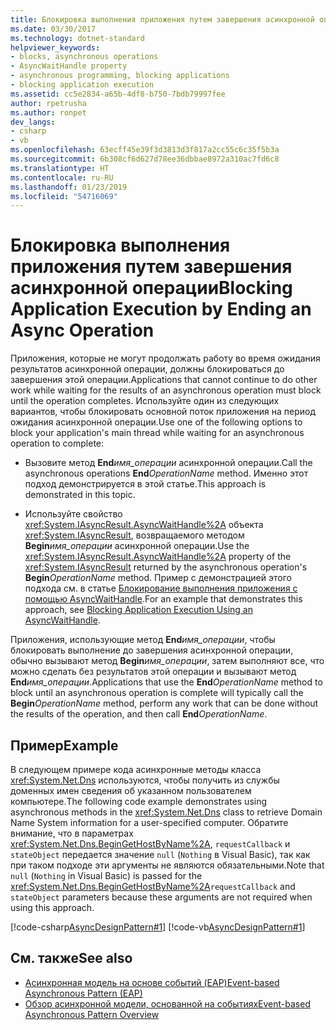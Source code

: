 ```yaml
---
title: Блокировка выполнения приложения путем завершения асинхронной операции
ms.date: 03/30/2017
ms.technology: dotnet-standard
helpviewer_keywords:
- blocks, asynchronous operations
- AsyncWaitHandle property
- asynchronous programming, blocking applications
- blocking application execution
ms.assetid: cc5e2834-a65b-4df8-b750-7bdb79997fee
author: rpetrusha
ms.author: ronpet
dev_langs:
- csharp
- vb
ms.openlocfilehash: 63ecff45e39f3d3813d3f817a2cc55c6c35f5b3a
ms.sourcegitcommit: 6b308cf6d627d78ee36dbbae8972a310ac7fd6c8
ms.translationtype: HT
ms.contentlocale: ru-RU
ms.lasthandoff: 01/23/2019
ms.locfileid: "54716069"
---
```

# <a name="blocking-application-execution-by-ending-an-async-operation"></a><span data-ttu-id="0e5ae-102">Блокировка выполнения приложения путем завершения асинхронной операции</span><span class="sxs-lookup"><span data-stu-id="0e5ae-102">Blocking Application Execution by Ending an Async Operation</span></span>
<span data-ttu-id="0e5ae-103">Приложения, которые не могут продолжать работу во время ожидания результатов асинхронной операции, должны блокироваться до завершения этой операции.</span><span class="sxs-lookup"><span data-stu-id="0e5ae-103">Applications that cannot continue to do other work while waiting for the results of an asynchronous operation must block until the operation completes.</span></span> <span data-ttu-id="0e5ae-104">Используйте один из следующих вариантов, чтобы блокировать основной поток приложения на период ожидания асинхронной операции.</span><span class="sxs-lookup"><span data-stu-id="0e5ae-104">Use one of the following options to block your application's main thread while waiting for an asynchronous operation to complete:</span></span>  
  
-   <span data-ttu-id="0e5ae-105">Вызовите метод **End**_имя_операции_ асинхронной операции.</span><span class="sxs-lookup"><span data-stu-id="0e5ae-105">Call the asynchronous operations **End**_OperationName_ method.</span></span> <span data-ttu-id="0e5ae-106">Именно этот подход демонстрируется в этой статье.</span><span class="sxs-lookup"><span data-stu-id="0e5ae-106">This approach is demonstrated in this topic.</span></span>  
  
-   <span data-ttu-id="0e5ae-107">Используйте свойство <xref:System.IAsyncResult.AsyncWaitHandle%2A> объекта <xref:System.IAsyncResult>, возвращаемого методом **Begin**_имя_операции_ асинхронной операции.</span><span class="sxs-lookup"><span data-stu-id="0e5ae-107">Use the <xref:System.IAsyncResult.AsyncWaitHandle%2A> property of the <xref:System.IAsyncResult> returned by the asynchronous operation's **Begin**_OperationName_ method.</span></span> <span data-ttu-id="0e5ae-108">Пример с демонстрацией этого подхода см. в статье [Блокирование выполнения приложения с помощью AsyncWaitHandle](../../../docs/standard/asynchronous-programming-patterns/blocking-application-execution-using-an-asyncwaithandle.md).</span><span class="sxs-lookup"><span data-stu-id="0e5ae-108">For an example that demonstrates this approach, see [Blocking Application Execution Using an AsyncWaitHandle](../../../docs/standard/asynchronous-programming-patterns/blocking-application-execution-using-an-asyncwaithandle.md).</span></span>  
  
 <span data-ttu-id="0e5ae-109">Приложения, использующие метод **End**_имя_операции_, чтобы блокировать выполнение до завершения асинхронной операции, обычно вызывают метод **Begin**_имя_операции_, затем выполняют все, что можно сделать без результатов этой операции и вызывают метод **End**_имя_операции_.</span><span class="sxs-lookup"><span data-stu-id="0e5ae-109">Applications that use the **End**_OperationName_ method to block until an asynchronous operation is complete will typically call the **Begin**_OperationName_ method, perform any work that can be done without the results of the operation, and then call **End**_OperationName_.</span></span>  
  
## <a name="example"></a><span data-ttu-id="0e5ae-110">Пример</span><span class="sxs-lookup"><span data-stu-id="0e5ae-110">Example</span></span>  
 <span data-ttu-id="0e5ae-111">В следующем примере кода асинхронные методы класса <xref:System.Net.Dns> используются, чтобы получить из службы доменных имен сведения об указанном пользователем компьютере.</span><span class="sxs-lookup"><span data-stu-id="0e5ae-111">The following code example demonstrates using asynchronous methods in the <xref:System.Net.Dns> class to retrieve Domain Name System information for a user-specified computer.</span></span> <span data-ttu-id="0e5ae-112">Обратите внимание, что в параметрах <xref:System.Net.Dns.BeginGetHostByName%2A>, `requestCallback` и `stateObject` передается значение `null` (`Nothing` в Visual Basic), так как при таком подходе эти аргументы не являются обязательными.</span><span class="sxs-lookup"><span data-stu-id="0e5ae-112">Note that `null` (`Nothing` in Visual Basic) is passed for the <xref:System.Net.Dns.BeginGetHostByName%2A>`requestCallback` and `stateObject` parameters because these arguments are not required when using this approach.</span></span>  
  
 [!code-csharp[AsyncDesignPattern#1](../../../samples/snippets/csharp/VS_Snippets_CLR/AsyncDesignPattern/CS/Async_EndBlock.cs#1)]
 [!code-vb[AsyncDesignPattern#1](../../../samples/snippets/visualbasic/VS_Snippets_CLR/AsyncDesignPattern/VB/Async_EndBlock.vb#1)]  
  
## <a name="see-also"></a><span data-ttu-id="0e5ae-113">См. также</span><span class="sxs-lookup"><span data-stu-id="0e5ae-113">See also</span></span>

- [<span data-ttu-id="0e5ae-114">Асинхронная модель на основе событий (EAP)</span><span class="sxs-lookup"><span data-stu-id="0e5ae-114">Event-based Asynchronous Pattern (EAP)</span></span>](../../../docs/standard/asynchronous-programming-patterns/event-based-asynchronous-pattern-eap.md)
- [<span data-ttu-id="0e5ae-115">Обзор асинхронной модели, основанной на событиях</span><span class="sxs-lookup"><span data-stu-id="0e5ae-115">Event-based Asynchronous Pattern Overview</span></span>](../../../docs/standard/asynchronous-programming-patterns/event-based-asynchronous-pattern-overview.md)
